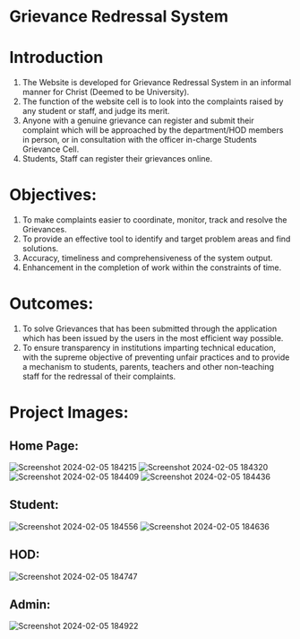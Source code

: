 # Grievance Redressal System

# Introduction
1. The Website is developed for Grievance Redressal System in an informal manner for Christ (Deemed to be University).
2. The function of the website cell is to look into the complaints raised by any student or staff, and judge its merit. 
3. Anyone with a genuine grievance can register and submit their complaint which will be approached by the department/HOD members in person, or in consultation with the officer in-charge Students Grievance Cell. 
4. Students, Staff can register their grievances online.

# Objectives:
1.	To make complaints easier to coordinate, monitor, track and resolve the Grievances. 
2.	To provide an effective tool to identify and target problem areas and find solutions.
3.	Accuracy, timeliness and comprehensiveness of the system output. 
4.	Enhancement in the completion of work within the constraints of time. 

# Outcomes:
1.	To solve Grievances that has been submitted through the application which has been issued by the users in the most efficient way possible.
2.	To ensure transparency in institutions imparting technical education, with the supreme objective of preventing unfair practices and to provide a mechanism to students, parents, teachers and other non-teaching staff for the redressal of their complaints.

# Project Images:
## Home Page:
![Screenshot 2024-02-05 184215](https://github.com/arun6832/CGRS_APP/assets/143073406/f4fe51c6-5be1-4754-9195-274a254c1971)
![Screenshot 2024-02-05 184320](https://github.com/arun6832/CGRS_APP/assets/143073406/1fa22e0f-e9fd-4158-b19f-061ab4d0c006)
![Screenshot 2024-02-05 184409](https://github.com/arun6832/CGRS_APP/assets/143073406/9e2344cb-40e5-4e6d-98a7-d3718863b7f6)
![Screenshot 2024-02-05 184436](https://github.com/arun6832/CGRS_APP/assets/143073406/cd38cbe8-22a5-4722-b307-f33dc9acbf9f)

## Student:
![Screenshot 2024-02-05 184556](https://github.com/arun6832/CGRS_APP/assets/143073406/82b3a88e-6a0c-4271-bf4d-e1fbe3effd76)
![Screenshot 2024-02-05 184636](https://github.com/arun6832/CGRS_APP/assets/143073406/16aa37ce-c136-45f6-af50-5b63d082f82a)

## HOD:
![Screenshot 2024-02-05 184747](https://github.com/arun6832/CGRS_APP/assets/143073406/c4297258-73bd-4e55-b36d-65f2a039168f)

## Admin:
![Screenshot 2024-02-05 184922](https://github.com/arun6832/CGRS_APP/assets/143073406/cf934be6-555b-4338-8eb4-f0884f92f53b)

